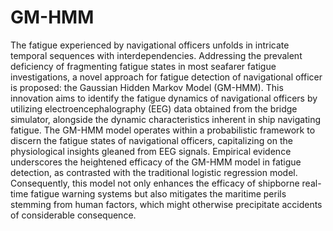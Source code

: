 # GM-HMM

The fatigue experienced by navigational officers unfolds in intricate temporal sequences with interdependencies. Addressing the prevalent deficiency of fragmenting fatigue states in most seafarer fatigue investigations, a novel approach for fatigue detection of navigational officer is proposed: the Gaussian Hidden Markov Model (GM-HMM). This innovation aims to identify the fatigue dynamics of navigational officers by utilizing electroencephalography (EEG) data obtained from the bridge simulator, alongside the dynamic characteristics inherent in ship navigating fatigue. The GM-HMM model operates within a probabilistic framework to discern the fatigue states of navigational officers, capitalizing on the physiological insights gleaned from EEG signals. Empirical evidence underscores the heightened efficacy of the GM-HMM model in fatigue detection, as contrasted with the traditional logistic regression model. Consequently, this model not only enhances the efficacy of shipborne real-time fatigue warning systems but also mitigates the maritime perils stemming from human factors, which might otherwise precipitate accidents of considerable consequence.
